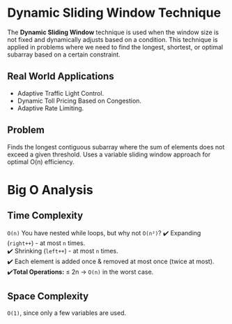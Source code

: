 # Dynamic Sliding Window Technique

The **Dynamic Sliding Window** technique is used when the window size is not fixed and dynamically adjusts based on a condition. This technique is applied in problems where we need to find the longest, shortest, or optimal subarray based on a certain constraint.

## Real World Applications
- Adaptive Traffic Light Control.
- Dynamic Toll Pricing Based on Congestion.
- Adaptive Rate Limiting.

## Problem
Finds the longest contiguous subarray where the sum of elements does not exceed a given threshold. Uses a variable sliding window approach for optimal O(n) efficiency.

# Big O Analysis

## Time Complexity
`O(n)` You have nested while loops, but why not `O(n²)`?
✔️ Expanding (`right++`) - at most `n` times.  
✔️ Shrinking (`left++`) - at most `n` times.  
✔️ Each element is added once & removed at most once (twice at most).  
✔️**Total Operations:** ≤ 2n → `O(n)` in the worst case.

## Space Complexity
`O(1)`, since only a few variables are used.
